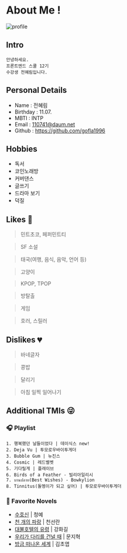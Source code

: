 # About Me !

![profile](./../homework/assets/md/profile.jpg)

## Intro

```
안녕하세요.
프론트엔드 스쿨 12기
수강생 전혜림입니다.
```

## Personal Details

- Name : 전혜림
- Birthday : 11.07.
- MBTI : INTP
- Email : 110741@daum.net
- Github : https://github.com/gofla1996

## Hobbies

- 독서
- 코인노래방
- 커버댄스
- 글쓰기
- 드라마 보기
- 덕질

## Likes 🩷

> 민트초코, 페퍼민트티

> SF 소설

> 태국(여행, 음식, 음악, 언어 등)

> 고양이

> KPOP, TPOP

> 방탈출

> 게임

> 호러, 스릴러

## Dislikes 💔

> 바네글자

> 콩밥

> 달리기

> 아침 일찍 일어나기

## Additional TMIs 😜

### 🎧 Playlist

```
1. 행복했던 날들이었다 | 데이식스 new!
2. Deja Vu | 투모로우바이투게더
3. Bubble Gum | 뉴진스
4. Cosmic | 레드벨벳
5. 기다릴게 | 플레이브
6. Birds of a Feather - 빌리아일리시
7. บานปลาย(Best Wishes) - Bowkylion
8. Tinnitus(돌멩이가 되고 싶어) | 투모로우바이투게더
```

### 📖 Favorite Novels

- [수호신](https://product.kyobobook.co.kr/detail/S000212863562) | 청예
- [천 개의 파랑](https://product.kyobobook.co.kr/detail/S000001935255) | 천선란
- [대불호텔의 유령](https://product.kyobobook.co.kr/detail/S000000781082) | 강화길
- [우리가 다리를 건널 때](https://ebook-product.kyobobook.co.kr/dig/epd/ebook/E000002900503) | 문지혁
- [방금 떠나온 세계](https://ebook-product.kyobobook.co.kr/dig/epd/ebook/E000003589131) | 김초엽
